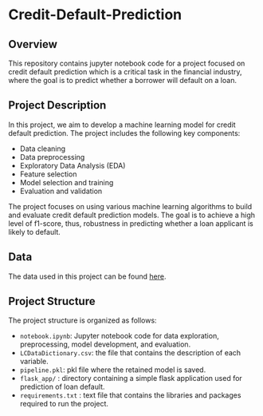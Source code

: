 # Credit-Default-Prediction

## Overview

This repository contains jupyter notebook code for a project focused on credit default prediction which is a critical task in the financial industry, where the goal is to predict whether a borrower will default on a loan.

## Project Description

In this project, we aim to develop a machine learning model for credit default prediction. The project includes the following key components:

- Data cleaning
- Data preprocessing
- Exploratory Data Analysis (EDA)
- Feature selection
- Model selection and training
- Evaluation and validation

The project focuses on using various machine learning algorithms to build and evaluate credit default prediction models. The goal is to achieve a high level of f1-score, thus, robustness in predicting whether a loan applicant is likely to default.

## Data

The data used in this project can be found [here](https://data.world/jaypeedevlin/lending-club-loan-data-2007-11).

## Project Structure

The project structure is organized as follows:

- `notebook.ipynb`: Jupyter notebook code for data exploration, preprocessing, model development, and evaluation.
- `LCDataDictionary.csv`: the file that contains the description of each variable.
- `pipeline.pkl`: pkl file where the retained model is saved.
- `flask_app/` : directory containing a simple flask application used for prediction of loan default.
- `requirements.txt` : text file that contains the libraries and packages required to run the project.
